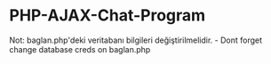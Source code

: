 # PHP-AJAX-Chat-Program

Not: baglan.php'deki veritabanı bilgileri değiştirilmelidir. - Dont forget change database creds on baglan.php
